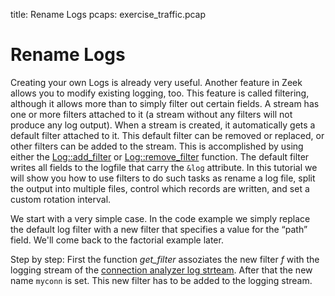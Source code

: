 title: Rename Logs
pcaps: exercise_traffic.pcap

Rename Logs
=============

Creating your own Logs is already very useful. Another feature in Zeek allows you to modify existing logging, too.
This feature is called filtering, although it allows more than to simply filter out certain fields.
A stream has one or more filters attached to it (a stream without any filters will not produce any log output). 
When a stream is created, it automatically gets a default filter attached to it. 
This default filter can be removed or replaced, or other filters can be added to the stream. 
This is accomplished by using either the 
[Log::add_filter](https://www.zeek.org/sphinx/scripts/base/frameworks/logging/main.bro.html#id-Log::add_filter) 
or [Log::remove_filter](https://www.zeek.org/sphinx/scripts/base/frameworks/logging/main.bro.html#id-Log::remove_filter) 
function. The default filter writes all fields to the logfile that carry the `&log` attribute.
In this tutorial we will show you how to use filters to do such tasks as rename a log file, 
split the output into multiple files, control which records are written, and set a custom rotation interval.

We start with a very simple case. In the code example we simply replace the default log 
filter with a new filter that specifies a value for the “path” field. We'll come back to the factorial example later.

Step by step:
First the function *get_filter* assoziates the new filter *f* with the logging stream of the
[connection analyzer log strteam](https://www.zeek.org/sphinx/scripts/base/protocols/conn/).
After that the new name `myconn` is set. This new filter has to be added to the logging stream.



